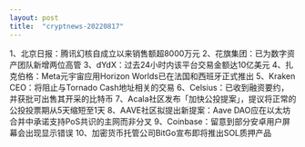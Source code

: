 ```yaml
---
layout: post
title:  "cryptnews-20220817"
---
```

1、北京日报：腾讯幻核自成立以来销售额超8000万元
2、花旗集团：已为数字资产团队新增两位高管
3、dYdX：过去24小时内该平台交易金额达10亿美元
4、扎克伯格：Meta元宇宙应用Horizon Worlds已在法国和西班牙正式推出
5、Kraken CEO：将阻止与Tornado Cash地址相关的交易
6、Celsius：已收到融资要约，并获批可出售其开采的比特币
7、Acala社区发布「加快公投提案」，提议将正常的公投投票期从5天缩短至1天
8、AAVE社区拟提出新提案：Aave DAO应在以太坊合并中承诺支持PoS共识的主网而非分叉
9、Coinbase：留意到部分安卓用户屏幕会出现显示错误
10、加密货币托管公司BitGo宣布即将推出SOL质押产品
